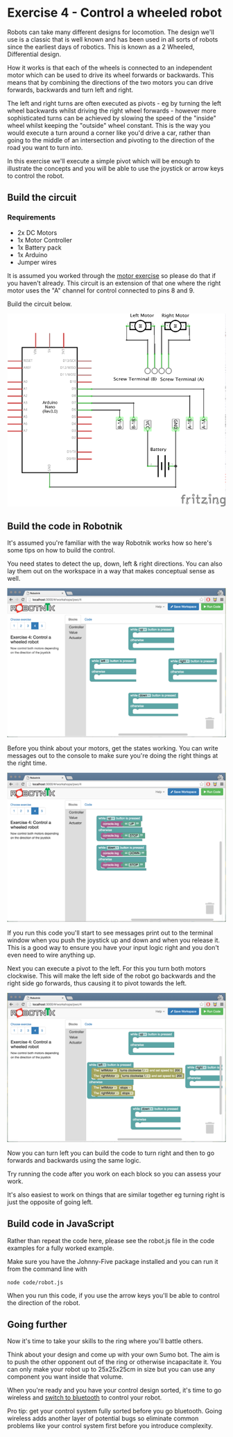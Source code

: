 # Exercise 4 - Control a wheeled robot

Robots can take many different designs for locomotion. The design we'll use is
a classic that is well known and has been used in all sorts of robots since the
earliest days of robotics. This is known as a 2 Wheeled, Differential design.

How it works is that each of the wheels is connected to an independent motor which
can be used to drive its wheel forwards or backwards. This means that by combining
the directions of the two motors you can drive forwards, backwards and turn left
and right.

The left and right turns are often executed as pivots - eg by turning the left
wheel backwards whilst driving the right wheel forwards - however more sophisticated
turns can be achieved by slowing the speed of the "inside" wheel whilst keeping
the "outside" wheel constant. This is the way you would execute a turn around
a corner like you'd drive a car, rather than going to the middle of an intersection
and pivoting to the direction of the road you want to turn into.

In this exercise we'll execute a simple pivot which will be enough to illustrate
the concepts and you will be able to use the joystick or arrow keys to control
the robot.

## Build the circuit

### Requirements

* 2x DC Motors
* 1x Motor Controller
* 1x Battery pack
* 1x Arduino
* Jumper wires

It is assumed you worked through the [motor exercise](./motor.md) so please do
that if you haven't already. This circuit is an extension of that one where the
right motor uses the "A" channel for control connected to pins 8 and 9.

Build the circuit below.

![Drive Circuit](./robot_schem.png)

## Build the code in Robotnik

It's assumed you're familiar with the way Robotnik works how so here's some tips
on how to build the control.

You need states to detect the up, down, left & right directions. You can also
lay them out on the workspace in a way that makes conceptual sense as well.

![Directions](./images/robot-events.png)

Before you think about your motors, get the states working. You can write
messages out to the console to make sure you're doing the right things at the
right time.

![States](./images/robot-states.png)

If you run this code you'll start to see messages print out to the terminal
window when you push the joystick up and down and when you release it. This is
a good way to ensure you have your input logic right and you don't even need
to wire anything up.

Next you can execute a pivot to the left. For this you turn both motors clockwise.
This will make the left side of the robot go backwards and the right side go
forwards, thus causing it to pivot towards the left.

![Turn left](./images/robot-left.png)

Now you can turn left you can build the code to turn right and then to go forwards
and backwards using the same logic.

Try running the code after you work on each block so you can assess your work.

It's also easiest to work on things that are similar together eg turning right
is just the opposite of going left.

## Build code in JavaScript

Rather than repeat the code here, please see the robot.js file in the code
examples for a fully worked example.

Make sure you have the Johnny-Five package installed and you can run it from
the command line with

```
node code/robot.js
```

When you run this code, if you use the arrow keys you'll be able to control
the direction of the robot.

## Going further

Now it's time to take your skills to the ring where you'll battle others.

Think about your design and come up with your own Sumo bot. The aim is to push
the other opponent out of the ring or otherwise incapacitate it. You can only
make your robot up to 25x25x25cm in size but you can use any component you want
inside that volume.

When you're ready and you have your control design sorted, it's time to go
wireless and [switch to bluetooth](./bluetooth.md) to control your robot.

Pro tip: get your control system fully sorted before you go bluetooth. Going
wireless adds another layer of potential bugs so eliminate common problems like
your control system first before you introduce complexity.

